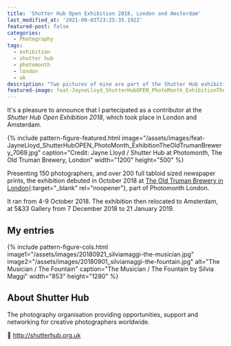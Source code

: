 ```yaml
---
title: 'Shutter Hub Open Exhibition 2018, London and Amsterdam'
last_modified_at: '2021-09-03T23:25:35.192Z'
featured-post: false
categories:
  - Photography
tags:
  - exhibition
  - shutter hub
  - photomonth
  - london
  - uk
description: "Two pictures of mine are part of the Shutter Hub exhibition in London and Amsterdam between October 2018 and January 2019."
featured-image: feat-JayneLloyd_ShutterHubOPEN_PhotoMonth_ExhibitionTheOldTrumanBrewery_7069.jpg
---
```

<p class="lead">It's a pleasure to announce that I partecipated as a contributor at the <em>Shutter Hub Open Exhibition 2018</em>, which took place in London and Amsterdam.</p>

<!--more-->

{% include pattern-figure-featured.html image="/assets/images/feat-JayneLloyd_ShutterHubOPEN_PhotoMonth_ExhibitionTheOldTrumanBrewery_7069.jpg" caption="Credit: Jayne Lloyd / Shutter Hub at Photomonth, The Old Truman Brewery, London" width="1200" height="500" %}

Presenting 150 photographers, and over 200 full tabloid sized newspaper prints, the exhibition debuted in October 2018 at [The Old Truman Brewery in London](https://www.trumanbrewery.com/){:target="_blank" rel="noopener"}, part of Photomonth London.

It ran from 4-9 October 2018. The exhibition then relocated to Amsterdam, at 5&33 Gallery from 7 December 2018 to 21 January 2019.

## My entries

{% include pattern-figure-cols.html image1="/assets/images/20180921_silviamaggi-the-musician.jpg" image2="/assets/images/20180901_silviamaggi-the-fountain.jpg" alt="The Musician / The Fountain" caption="The Musician / The Fountain by Silvia Maggi" width="853" height="1280" %}

## About Shutter Hub

The photography organisation providing opportunities, support and networking for creative photographers worldwide.

<p class="detached">🔗 <a href="http://shutterhub.org.uk" target="_blank" rel="noopener">http://shutterhub.org.uk</a></p>
